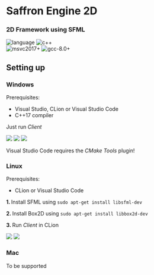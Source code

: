 # Saffron Engine 2D
### 2D Framework using SFML </br>
![language](https://img.shields.io/badge/language-C++-blue.svg) ![c++](https://img.shields.io/badge/std-C++17-blue.svg) </br>
![msvc2017+](https://img.shields.io/badge/mvsc-2017+-ff69b4.svg) ![gcc-8.0+](https://img.shields.io/badge/gcc-5.0+-ff69b4.svg)

## Setting up

### Windows
Prerequisites: 
- Visual Studio, CLion or Visual Studio Code
- C++17 compiler

Just run <i>Client</i>

<img src="https://github.com/saffronjam/SaffronEngine2D/blob/master/startCMakeProjectCLion.png">
<img src="https://github.com/saffronjam/SaffronEngine2D/blob/master/startCMakeProjectVS.png">
<img src="https://github.com/saffronjam/SaffronEngine2D/blob/master/startCMakeProjectVSCode.png">

Visual Studio Code requires the <i>CMake Tools</i> plugin!

### Linux
Prerequisites: 
- CLion or Visual Studio Code </br>

<b> 1. </b> Install SFML using ``sudo apt-get install libsfml-dev``

<b> 2. </b> Install Box2D using ``sudo apt-get install libbox2d-dev``

<b> 3. </b> Run <i>Client</i> in CLion

<img src="https://github.com/saffronjam/SaffronEngine2D/blob/master/startCMakeProjectVS.png">
<img src="https://github.com/saffronjam/SaffronEngine2D/blob/master/startCMakeProjectVSCode.png">

### Mac
To be supported
